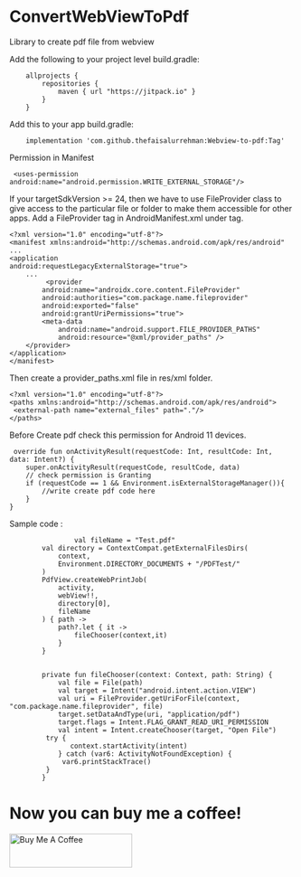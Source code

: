 # ConvertWebViewToPdf
Library to create pdf file from webview

Add the following to your project level build.gradle:

        allprojects {	
	        repositories {
		        maven { url "https://jitpack.io" }
	        }
        }

Add this to your app build.gradle:

        implementation 'com.github.thefaisalurrehman:Webview-to-pdf:Tag'

Permission in Manifest

     <uses-permission android:name="android.permission.WRITE_EXTERNAL_STORAGE"/>

     
If your targetSdkVersion >= 24, then we have to use FileProvider class to give access to the particular file or folder to make them accessible for other apps. 
Add a FileProvider tag in AndroidManifest.xml under tag.

    <?xml version="1.0" encoding="utf-8"?>
    <manifest xmlns:android="http://schemas.android.com/apk/res/android"
    ...
    <application
    android:requestLegacyExternalStorage="true">
        ...
             <provider
            android:name="androidx.core.content.FileProvider"
            android:authorities="com.package.name.fileprovider"
            android:exported="false"
            android:grantUriPermissions="true">
            <meta-data
                android:name="android.support.FILE_PROVIDER_PATHS"
                android:resource="@xml/provider_paths" />
        </provider>
    </application>
    </manifest>
    

Then create a provider_paths.xml file in res/xml folder.

    <?xml version="1.0" encoding="utf-8"?>
    <paths xmlns:android="http://schemas.android.com/apk/res/android">
     <external-path name="external_files" path="."/>
    </paths>

Before Create pdf check this permission for Android 11 devices.
   
     override fun onActivityResult(requestCode: Int, resultCode: Int, data: Intent?) {
        super.onActivityResult(requestCode, resultCode, data)
	    // check permission is Granting
        if (requestCode == 1 && Environment.isExternalStorageManager()){
            //write create pdf code here
        }
    }
     



Sample code :
                
                    val fileName = "Test.pdf"
            val directory = ContextCompat.getExternalFilesDirs(
                context,
                Environment.DIRECTORY_DOCUMENTS + "/PDFTest/"
            )
            PdfView.createWebPrintJob(
                activity,
                webView!!,
                directory[0],
                fileName
            ) { path ->
                path?.let { it ->
                    fileChooser(context,it)
                }
            }


            private fun fileChooser(context: Context, path: String) {
                val file = File(path)
                val target = Intent("android.intent.action.VIEW")
                val uri = FileProvider.getUriForFile(context, "com.package.name.fileprovider", file)
                target.setDataAndType(uri, "application/pdf")
                target.flags = Intent.FLAG_GRANT_READ_URI_PERMISSION
                val intent = Intent.createChooser(target, "Open File")
             try {
                   context.startActivity(intent)
                } catch (var6: ActivityNotFoundException) {
                 var6.printStackTrace()
             }
            }


# Now you can buy me a coffee!

<a href="https://www.buymeacoffee.com/faisalurrehman" target="_blank"><img src="https://cdn.buymeacoffee.com/buttons/v2/default-yellow.png" alt="Buy Me A Coffee" style="height: 60px !important;width: 217px !important;" ></a>



